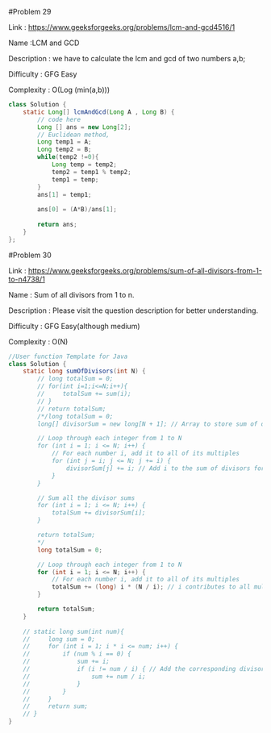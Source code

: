 #Problem 29 

Link : https://www.geeksforgeeks.org/problems/lcm-and-gcd4516/1

Name :LCM and GCD

Description : we have to calculate the lcm and gcd of two numbers a,b;

Difficulty : GFG Easy

Complexity : O(Log (min(a,b)))

```java
class Solution {
    static Long[] lcmAndGcd(Long A , Long B) {
        // code here
        Long [] ans = new Long[2];
        // Euclidean method, 
        Long temp1 = A;
        Long temp2 = B;
        while(temp2 !=0){
            Long temp = temp2;
            temp2 = temp1 % temp2;
            temp1 = temp;
        }
        ans[1] = temp1;
        
        ans[0] = (A*B)/ans[1];
        
        return ans;
    }
};
```

#Problem 30 

Link : https://www.geeksforgeeks.org/problems/sum-of-all-divisors-from-1-to-n4738/1

Name : Sum of all divisors from 1 to n.

Description : Please visit the question description for better understanding.

Difficulty : GFG Easy(although medium)

Complexity : O(N)

```java
//User function Template for Java
class Solution {
    static long sumOfDivisors(int N) {
        // long totalSum = 0;
        // for(int i=1;i<=N;i++){
        //     totalSum += sum(i);
        // }
        // return totalSum;
        /*/long totalSum = 0;
        long[] divisorSum = new long[N + 1]; // Array to store sum of divisors for each number

        // Loop through each integer from 1 to N
        for (int i = 1; i <= N; i++) {
            // For each number i, add it to all of its multiples
            for (int j = i; j <= N; j += i) {
                divisorSum[j] += i; // Add i to the sum of divisors for j
            }
        }

        // Sum all the divisor sums
        for (int i = 1; i <= N; i++) {
            totalSum += divisorSum[i];
        }

        return totalSum;
        */
        long totalSum = 0;

        // Loop through each integer from 1 to N
        for (int i = 1; i <= N; i++) {
            // For each number i, add it to all of its multiples
            totalSum += (long) i * (N / i); // i contributes to all multiples of i up to N
        }

        return totalSum;
    }
    
    // static long sum(int num){
    //     long sum = 0;
    //     for (int i = 1; i * i <= num; i++) {
    //         if (num % i == 0) {
    //             sum += i;
    //             if (i != num / i) { // Add the corresponding divisor if it's different from i
    //                 sum += num / i;
    //             }
    //         }
    //     }
    //     return sum;
    // }
}

```